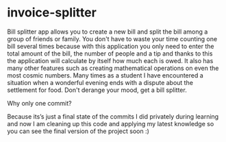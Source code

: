 # invoice-splitter

Bill splitter app allows you to create a new bill and split the bill among a group of friends or family. You don't have to waste your time counting one bill several times because with this application you only need to enter the total amount of the bill, the number of people and a tip and thanks to this the application will calculate by itself how much each is owed. It also has many other features such as creating mathematical operations on even the most cosmic numbers. Many times as a student I have encountered a situation when a wonderful evening ends with a dispute about the settlement for food. Don't derange your mood, get a bill splitter.


Why only one commit?

Because its’s just a final state of the commits I did privately during learning and now I am cleaning up this code and applying my latest knowledge so you can see the final version of the project soon :)
